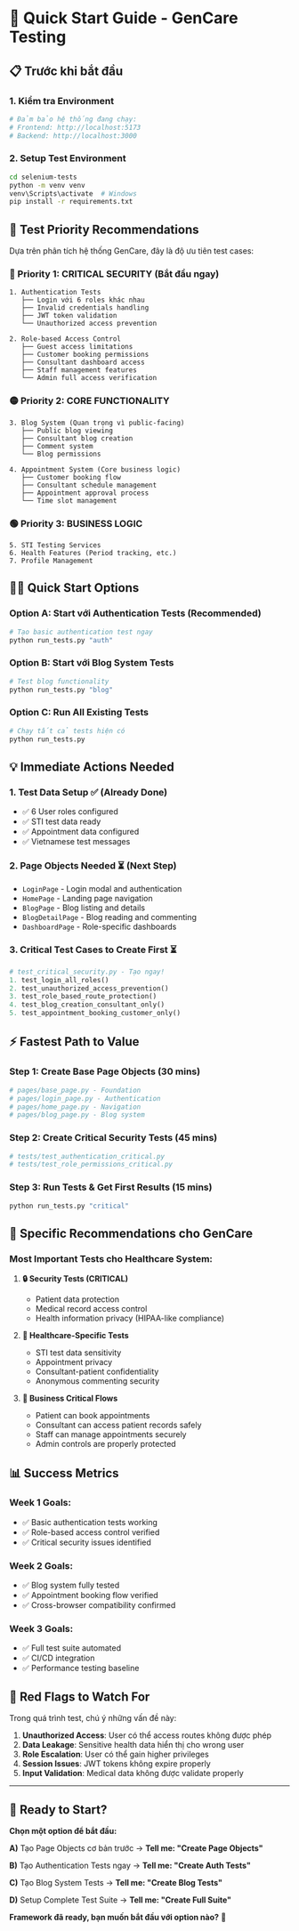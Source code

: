 # 🚀 Quick Start Guide - GenCare Testing

## 📋 **Trước khi bắt đầu**

### **1. Kiểm tra Environment**
```bash
# Đảm bảo hệ thống đang chạy:
# Frontend: http://localhost:5173 
# Backend: http://localhost:3000
```

### **2. Setup Test Environment** 
```bash
cd selenium-tests
python -m venv venv
venv\Scripts\activate  # Windows
pip install -r requirements.txt
```

## 🎯 **Test Priority Recommendations**

Dựa trên phân tích hệ thống GenCare, đây là độ ưu tiên test cases:

### **🔴 Priority 1: CRITICAL SECURITY (Bắt đầu ngay)**
```
1. Authentication Tests
   ├── Login với 6 roles khác nhau
   ├── Invalid credentials handling  
   ├── JWT token validation
   └── Unauthorized access prevention

2. Role-based Access Control
   ├── Guest access limitations
   ├── Customer booking permissions
   ├── Consultant dashboard access
   ├── Staff management features
   └── Admin full access verification
```

### **🟡 Priority 2: CORE FUNCTIONALITY**  
```
3. Blog System (Quan trọng vì public-facing)
   ├── Public blog viewing
   ├── Consultant blog creation
   ├── Comment system
   └── Blog permissions

4. Appointment System (Core business logic)
   ├── Customer booking flow
   ├── Consultant schedule management
   ├── Appointment approval process
   └── Time slot management
```

### **🟢 Priority 3: BUSINESS LOGIC**
```
5. STI Testing Services
6. Health Features (Period tracking, etc.)
7. Profile Management
```

## 🏃‍♂️ **Quick Start Options**

### **Option A: Start với Authentication Tests (Recommended)**
```bash
# Tạo basic authentication test ngay
python run_tests.py "auth"
```

### **Option B: Start với Blog System Tests**
```bash  
# Test blog functionality
python run_tests.py "blog"
```

### **Option C: Run All Existing Tests**
```bash
# Chạy tất cả tests hiện có
python run_tests.py
```

## 💡 **Immediate Actions Needed**

### **1. Test Data Setup** ✅ (Already Done)
- ✅ 6 User roles configured
- ✅ STI test data ready
- ✅ Appointment data configured
- ✅ Vietnamese test messages

### **2. Page Objects Needed** ⏳ (Next Step)
- `LoginPage` - Login modal and authentication
- `HomePage` - Landing page navigation  
- `BlogPage` - Blog listing and details
- `BlogDetailPage` - Blog reading and commenting
- `DashboardPage` - Role-specific dashboards

### **3. Critical Test Cases to Create First** ⏳
```python
# test_critical_security.py - Tạo ngay!
1. test_login_all_roles()
2. test_unauthorized_access_prevention()  
3. test_role_based_route_protection()
4. test_blog_creation_consultant_only()
5. test_appointment_booking_customer_only()
```

## ⚡ **Fastest Path to Value**

### **Step 1: Create Base Page Objects (30 mins)**
```python
# pages/base_page.py - Foundation
# pages/login_page.py - Authentication  
# pages/home_page.py - Navigation
# pages/blog_page.py - Blog system
```

### **Step 2: Create Critical Security Tests (45 mins)**
```python
# tests/test_authentication_critical.py
# tests/test_role_permissions_critical.py  
```

### **Step 3: Run Tests & Get First Results (15 mins)**
```bash
python run_tests.py "critical"
```

## 🎯 **Specific Recommendations cho GenCare**

### **Most Important Tests cho Healthcare System:**

1. **🔒 Security Tests (CRITICAL)**
   - Patient data protection
   - Medical record access control
   - Health information privacy (HIPAA-like compliance)

2. **🏥 Healthcare-Specific Tests**
   - STI test data sensitivity
   - Appointment privacy
   - Consultant-patient confidentiality
   - Anonymous commenting security

3. **🔄 Business Critical Flows**
   - Patient can book appointments
   - Consultant can access patient records safely
   - Staff can manage appointments securely
   - Admin controls are properly protected

## 📊 **Success Metrics**

### **Week 1 Goals:**
- ✅ Basic authentication tests working
- ✅ Role-based access control verified
- ✅ Critical security issues identified

### **Week 2 Goals:**  
- ✅ Blog system fully tested
- ✅ Appointment booking flow verified
- ✅ Cross-browser compatibility confirmed

### **Week 3 Goals:**
- ✅ Full test suite automated
- ✅ CI/CD integration
- ✅ Performance testing baseline

## 🚨 **Red Flags to Watch For**

Trong quá trình test, chú ý những vấn đề này:

1. **Unauthorized Access**: User có thể access routes không được phép
2. **Data Leakage**: Sensitive health data hiển thị cho wrong user
3. **Role Escalation**: User có thể gain higher privileges
4. **Session Issues**: JWT tokens không expire properly
5. **Input Validation**: Medical data không được validate properly

---

## 🎯 **Ready to Start?**

**Chọn một option để bắt đầu:**

**A)** Tạo Page Objects cơ bản trước → **Tell me: "Create Page Objects"**

**B)** Tạo Authentication Tests ngay → **Tell me: "Create Auth Tests"**  

**C)** Tạo Blog System Tests → **Tell me: "Create Blog Tests"**

**D)** Setup Complete Test Suite → **Tell me: "Create Full Suite"**

**Framework đã ready, bạn muốn bắt đầu với option nào?** 🚀 